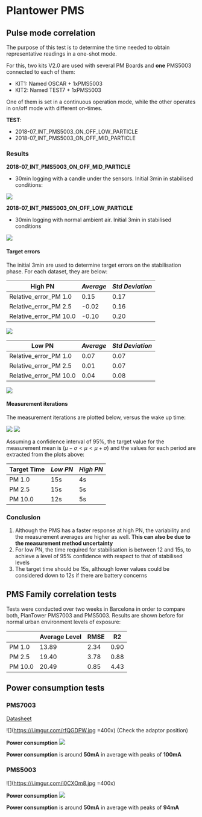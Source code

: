 Plantower PMS
==============

## Pulse mode correlation

The purpose of this test is to determine the time needed to obtain representative readings in a one-shot mode.

For this, two kits V2.0 are used with several PM Boards and **one** PMS5003 connected to each of them:

- KIT1: Named OSCAR + 1xPMS5003
- KIT2: Named TEST7 + 1xPMS5003

One of them is set in a continuous operation mode, while the other operates in on/off mode with different on-times.

**TEST**:
- 2018-07_INT_PMS5003_ON_OFF_LOW_PARTICLE
- 2018-07_INT_PMS5003_ON_OFF_MID_PARTICLE

### Results

**2018-07_INT_PMS5003_ON_OFF_MID_PARTICLE**

- 30min logging with a candle under the sensors. Initial 3min in stabilised conditions:

![](https://i.imgur.com/da1DqDL.png)

**2018-07_INT_PMS5003_ON_OFF_LOW_PARTICLE**

- 30min logging with normal ambient air. Initial 3min in stabilised conditions

![](https://i.imgur.com/we83EWi.png)


#### Target errors

The initial 3min are used to determine target errors on the stabilisation phase. For each dataset, they are below:

| **High PN**  | *Average* | *Std Deviation* |
| -------- | -------- | -------- |
| Relative_error_PM 1.0     | 0.15     | 0.17     |
| Relative_error_PM 2.5     | -0.02     | 0.16     |
| Relative_error_PM 10.0    | -0.10     | 0.20     |
 
![](https://i.imgur.com/3oTiKdA.png)


| **Low PN**  | *Average* | *Std Deviation* |
| -------- | -------- | -------- |
| Relative_error_PM 1.0     | 0.07    | 0.07     |
| Relative_error_PM 2.5     | 0.01     | 0.07     |
| Relative_error_PM 10.0    | 0.04     | 0.08     |

![](https://i.imgur.com/mNH99Sf.png)

#### Measurement iterations

The measurement iterations are plotted below, versus the wake up time:

![](https://i.imgur.com/ghAUiF9.png)
![](https://i.imgur.com/gDETISR.png)

Assuming a confidence interval of 95%, the target value for the measurement mean is $(\mu - \sigma<\mu<\mu + \sigma)$ and the values for each period are extracted from the plots above:

| Target Time | *Low PN* | *High PN* |
| -------- | -------- | -------- |
| PM 1.0     | 15s    | 4s     |
| PM 2.5     | 15s     | 5s     |
| PM 10.0    | 12s     | 5s     |


### Conclusion

1. Although the PMS has a faster response at high PN, the variability and the measurement averages are higher as well. **This can also be due to the measurement method uncertainty**
2. For low PN, the time required for stabilisation is between 12 and 15s, to achieve a level of 95% confidence with respect to that of stabilised levels
3. The target time should be 15s, although lower values could be considered down to 12s if there are battery concerns

## PMS Family correlation tests

Tests were conducted over two weeks in Barcelona in order to compare both, PlanTower PMS7003 and PMS5003. Results are shown before for normal urban environment levels of exposure:

| | Average Level |RMSE | R2 |
| -------- |---| -------- | -------- |
| PM 1.0     | 13.89 | 2.34   | 0.90    |
| PM 2.5     | 19.40 | 3.78     | 0.88     |
| PM 10.0    | 20.49 | 0.85     | 4.43     |

## Power consumption tests

### PMS7003
[Datasheet](http://download.kamami.com/p564008-p564008-PMS7003%20series%20data%20manua_English_V2.5.pdf)

![](https://i.imgur.com/rfQGDPW.jpg =400x)
(Check the adaptor position)

**Power consumption**
![](https://i.imgur.com/79XJFVI.png)

**Power consumption** is around **50mA** in average with peaks of **100mA**

### PMS5003

![](https://i.imgur.com/i0CXOm8.jpg =400x)

**Power consumption**
![](https://i.imgur.com/dxZuaEk.png)

**Power consumption** is around **50mA** in average with peaks of **94mA**
